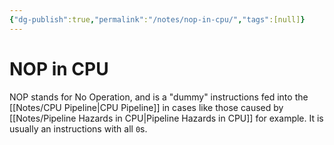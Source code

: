 ```yaml
---
{"dg-publish":true,"permalink":"/notes/nop-in-cpu/","tags":[null]}
---
```




# NOP in CPU
NOP stands for No Operation, and is a "dummy" instructions fed into the [[Notes/CPU Pipeline\|CPU Pipeline]] in cases like those caused by [[Notes/Pipeline Hazards in CPU\|Pipeline Hazards in CPU]] for example. It is usually an instructions with all `0`s.
